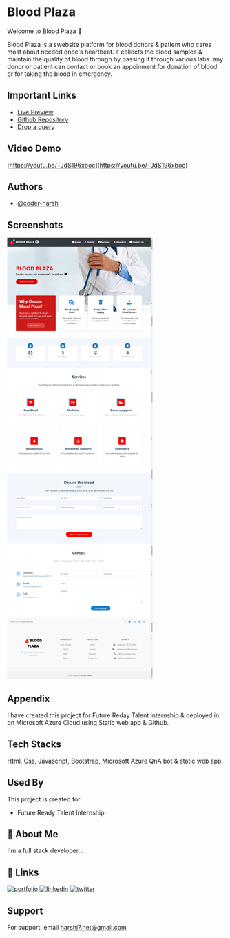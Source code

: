 # Blood Plaza

Welcome to Blood Plaza 👋

Blood Plaza is a swebsite platform for blood donors & patient who cares most about needed once's heartbeat. it collects the blood samples & maintain the quality of blood through by passing it through various labs. any donor or patient can contact or book an appoinment for donation of blood or for taking the blood in emergency. 


## Important Links

- [Live Preview](https://mango-bush-0946bbb00.1.azurestaticapps.net/)
 - [Github Repository](https://github.com/coder-harsh/blood-plaza)
 - [Drop a query](https://twitter.com/coderharsh06)


## Video Demo
[https://youtu.be/TJdS196xboc](https://youtu.be/TJdS196xboc)


## Authors

- [@coder-harsh](https://github.com/coder-harsh)


## Screenshots

![Website Screenshot](https://github.com/coder-harsh/blood-plaza/blob/main/assets/img/bloodplaza.png)
## Appendix

I have created this project for Future Reday Talent internship & deployed in on Microsoft Azure Cloud using Static web app & Github.

## Tech Stacks
Html, Css, Javascript, Bootstrap, Microsoft Azure QnA bot & static web app.


## Used By

This project is created for:

- Future Ready Talent Internship


## 🚀 About Me
I'm a full stack developer...


## 🔗 Links
[![portfolio](https://img.shields.io/badge/my_portfolio-000?style=for-the-badge&logo=ko-fi&logoColor=white)](https://coderharsh.in/)
[![linkedin](https://img.shields.io/badge/linkedin-0A66C2?style=for-the-badge&logo=linkedin&logoColor=white)](https://www.linkedin.com/in/coderharsh)
[![twitter](https://img.shields.io/badge/twitter-1DA1F2?style=for-the-badge&logo=twitter&logoColor=white)](https://twitter.com/coderharsh06)


## Support

For support, email harshj7.net@gmail.com

